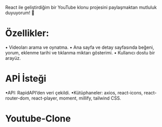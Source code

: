 React ile geliştirdiğim bir YouTube klonu projesini paylaşmaktan mutluluk duyuyorum! 🎥

# Özellikler:

• Videoları arama ve oynatma.
• Ana sayfa ve detay sayfasında beğeni, yorum, eklenme tarihi ve tıklanma miktarı gösterimi.
• Kullanıcı dostu bir arayüz.

# APİ İsteği

•API: RapidAPI’den veri çekildi.
•Kütüphaneler: axios, react-icons, react-router-dom, react-player, moment, millify, tailwind CSS.
# Youtube-Clone
